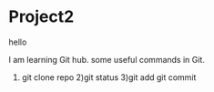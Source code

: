 # Project2
hello

I am learning Git hub.
some useful commands in Git.
1) git clone repo 
2)git status
3)git add 
git commit

